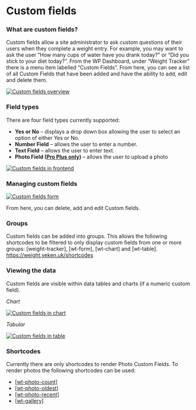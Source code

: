 # Custom fields

### What are custom fields?

Custom fields allow a site administrator to ask custom questions of their users when they complete a weight entry. For example, you may want to ask the user “How many cups of water have you drank today?” or “Did you stick to your diet today?”. From the WP Dashboard, under “Weight Tracker” there is a menu item labelled “Custom Fields”. From here, you can see a list of all Custom Fields that have been added and have the ability to add, edit and delete them.

[![Custom fields overview](/assets/images/custom-fields-overview.png)](/assets/images/custom-fields-overview.png)

### Field types

There are four field types currently supported:

-   **Yes or No**  – displays a drop down box allowing the user to select an option of either Yes or No.
-   **Number Field** – allows the user to enter a number.
-   **Text Field**  – allows the user to enter text.
-   **Photo Field ([Pro Plus only](/upgrade.html))**  – allows the user to upload a photo

[![Custom fields in frontend](/assets/images/custom-fields-form-frontend-small.png)](/assets/images/custom-fields-form-frontend.png)

### Managing custom fields

[![Custom fields form](/assets/images/custom-fields-form-small.png)](/assets/images/custom-fields-form.png)

From here, you can delete, add and edit Custom fields.

### Groups

Custom fields can be added into groups. This allows the following shortcodes to be filtered to only display custom fields from one or more groups: [weight-tracker], [wt-form], [wt-chart] and [wt-table]. https://weight.yeken.uk/shortcodes



### Viewing the data

Custom fields are visible within data tables and charts (if a numeric custom field).

*Chart*

[![Custom fields in chart](/assets/images/custom-fields-display-small.png)](/assets/images/custom-fields-display.png)

*Tabular*

[![Custom fields in table](/assets/images/custom-fields-display-admin-small.png)](/assets/images/custom-fields-admin-display.png)
### Shortcodes

Currently there are only shortcodes to render Photo Custom Fields. To render photos the following shortcodes can be used:

 - [[wt-photo-count]](https://weight.yeken.uk/shortcodes/?section=wlt-photo-count)
 - [[wt-photo-oldest]](https://weight.yeken.uk/shortcodes/?section=wlt-photo-oldest)
 - [[wt-photo-recent]](https://weight.yeken.uk/shortcodes/?section=wlt-photo-recent)
 - [[wt-gallery]](https://weight.yeken.uk/shortcodes/?section=wlt-gallery)